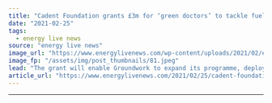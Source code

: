 ```yaml
---
title: "Cadent Foundation grants £3m for ‘green doctors’ to tackle fuel poverty"
date: "2021-02-25"
tags: 
  - energy live news
source: "energy live news"
image_url: "https://www.energylivenews.com/wp-content/uploads/2021/02/eu-4ylwgaeg-xa_.jpeg"
image_fp: "/assets/img/post_thumbnails/81.jpeg"
lead: "The grant will enable Groundwork to expand its programme, deploying trained energy efficiency advisors in at least 10 priority locations, providing energy cost saving advice to thousands of vulnerable households"
article_url: "https://www.energylivenews.com/2021/02/25/cadent-foundation-grants-3m-for-green-doctors-to-tackle-fuel-poverty/"
---
```


---
